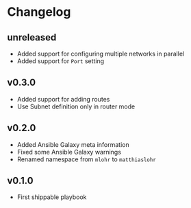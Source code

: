 # Changelog

## unreleased

* Added support for configuring multiple networks in parallel
* Added support for `Port` setting

## v0.3.0

* Added support for adding routes
* Use Subnet definition only in router mode

## v0.2.0

* Added Ansible Galaxy meta information
* Fixed some Ansible Galaxy warnings
* Renamed namespace from `mlohr` to `matthiaslohr`

## v0.1.0

* First shippable playbook
